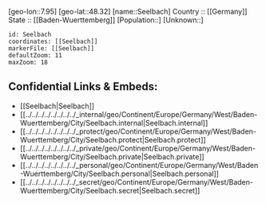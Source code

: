 ﻿---
location: [48.32,7.95] 
mapzoom: [7,12] 
mapmarker: city 
type: City
tags:
- geo/City


SpocWebEntityId: 34169
isDeleted: false
confidential: public

---
[geo-lon::7.95] 
[geo-lat::48.32] 
[name::Seelbach] 
Country :: [[Germany]]  
State :: [[Baden-Wuerttemberg]] 
[Population::] 
[Unknown::] 


```leaflet
id: Seelbach
coordinates: [[Seelbach]] 
markerFile: [[Seelbach]] 
defaultZoom: 11 
maxZoom: 18
```


## Confidential Links & Embeds: 
- [[Seelbach|Seelbach]]  
- [[../../../../../../../../_internal/geo/Continent/Europe/Germany/West/Baden-Wuerttemberg/City/Seelbach.internal|Seelbach.internal]] 
- [[../../../../../../../../_protect/geo/Continent/Europe/Germany/West/Baden-Wuerttemberg/City/Seelbach.protect|Seelbach.protect]] 
- [[../../../../../../../../_private/geo/Continent/Europe/Germany/West/Baden-Wuerttemberg/City/Seelbach.private|Seelbach.private]] 
- [[../../../../../../../../_personal/geo/Continent/Europe/Germany/West/Baden-Wuerttemberg/City/Seelbach.personal|Seelbach.personal]] 
- [[../../../../../../../../_secret/geo/Continent/Europe/Germany/West/Baden-Wuerttemberg/City/Seelbach.secret|Seelbach.secret]] 
